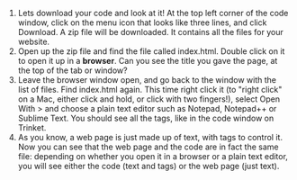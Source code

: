 1. Lets download your code and look at it! At the top left corner of the code window, click on the menu icon that looks like three lines, and click Download. A zip file will be downloaded. It contains all the files for your website. 
2. Open up the zip file and find the file called index.html. Double click on it to open it up in a **browser**. Can you see the title you gave the page, at the top of the tab or window?
3. Leave the browser window open, and go back to the window with the list of files. Find index.html again. This time right click it \(to "right click" on a Mac, either click and hold, or click with two fingers!\), select Open With &gt; and choose a plain text editor such as Notepad, Notepad++ or Sublime Text. You should see all the tags, like in the code window on Trinket.
4. As you know, a web page is just made up of text, with tags to control it. Now you can see that the web page and the code are in fact the same file: depending on whether you open it in a browser or a plain text editor, you will see either the code \(text and tags\) or the web page \(just text\).



